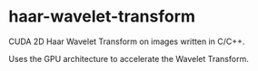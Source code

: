 # haar-wavelet-transform
CUDA 2D Haar Wavelet Transform on images written in C/C++.

Uses the GPU architecture to accelerate the Wavelet Transform. 


